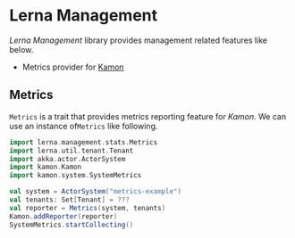 # Lerna Management

*Lerna Management* library provides management related features like below.

- Metrics provider for [Kamon](https://kamon.io/)

## Metrics

`Metrics` is a trait that provides metrics reporting feature for *Kamon*.
We can use an instance of`Metrics` like following.

```scala mdoc:compile-only
import lerna.management.stats.Metrics
import lerna.util.tenant.Tenant
import akka.actor.ActorSystem
import kamon.Kamon
import kamon.system.SystemMetrics

val system = ActorSystem("metrics-example")
val tenants: Set[Tenant] = ???
val reporter = Metrics(system, tenants)
Kamon.addReporter(reporter)
SystemMetrics.startCollecting()
```
